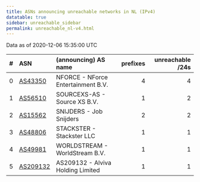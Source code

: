 ```yaml
---
title: ASNs announcing unreachable networks in NL (IPv4)
datatable: true
sidebar: unreachable_sidebar
permalink: unreachable_nl-v4.html
---
```


Data as of 2020-12-06 15:35:00 UTC


<div class="datatable-begin"></div>

|   # | ASN                                      | (announcing) AS name               |   prefixes |   unreachable /24s |
|----:|:-----------------------------------------|:-----------------------------------|-----------:|-------------------:|
|   0 | [AS43350](unreachable_AS43350-v4.html)   | NFORCE - NForce Entertainment B.V. |          4 |                  4 |
|   1 | [AS56510](unreachable_AS56510-v4.html)   | SOURCEXS-AS - Source XS B.V.       |          1 |                  2 |
|   2 | [AS15562](unreachable_AS15562-v4.html)   | SNIJDERS - Job Snijders            |          2 |                  2 |
|   3 | [AS48806](unreachable_AS48806-v4.html)   | STACKSTER - Stackster LLC          |          1 |                  1 |
|   4 | [AS49981](unreachable_AS49981-v4.html)   | WORLDSTREAM - WorldStream B.V.     |          1 |                  1 |
|   5 | [AS209132](unreachable_AS209132-v4.html) | AS209132 - Alviva Holding Limited  |          1 |                  1 |

<div class="datatable-end"></div>